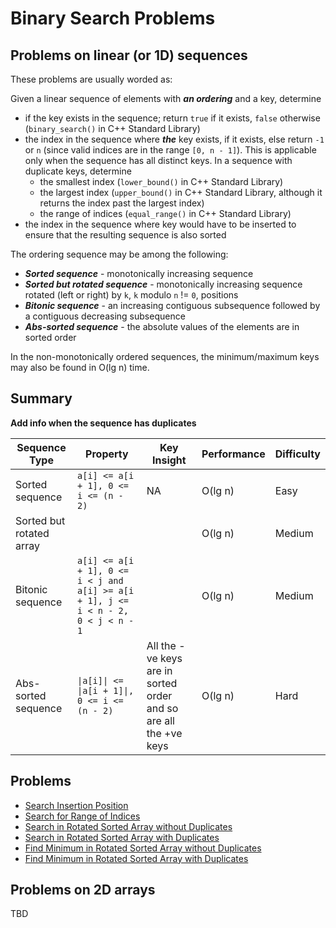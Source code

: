 # Binary Search Problems

## Problems on linear (or 1D) sequences
These problems are usually worded as:

Given a linear sequence of elements with **_an ordering_** and a key, determine
* if the key exists in the sequence; return `true` if it exists, `false` otherwise (`binary_search()` in C++ Standard Library)
* the index in the sequence where **_the_** key exists, if it exists, else return `-1` or `n` (since valid indices are in the range `[0, n - 1]`). This is applicable only when the sequence has all distinct keys. In a sequence with duplicate keys, determine
  * the smallest index (`lower_bound()` in C++ Standard Library)
  * the largest index (`upper_bound()` in C++ Standard Library, although it returns the index past the largest index)
  * the range of indices (`equal_range()` in C++ Standard Library)
* the index in the sequence where key would have to be inserted to ensure that the resulting sequence is also sorted

The ordering sequence may be among the following:
* **_Sorted sequence_** - monotonically increasing sequence
* **_Sorted but rotated sequence_** - monotonically increasing sequence rotated (left or right) by `k`, `k` modulo `n` != `0`, positions
* **_Bitonic sequence_** - an increasing contiguous subsequence followed by a contiguous decreasing subsequence
* **_Abs-sorted sequence_** - the absolute values of the elements are in sorted order

In the non-monotonically ordered sequences, the minimum/maximum keys may also be found in O(lg n) time.

## Summary
**Add info when the sequence has duplicates**

Sequence Type | Property | Key Insight | Performance | Difficulty
--- | --- | --- | --- | ---
Sorted sequence | `a[i] <= a[i + 1], 0 <= i <= (n - 2)` | NA | O(lg n) | Easy
Sorted but rotated array |   |   | O(lg n) | Medium
Bitonic sequence | `a[i] <= a[i + 1], 0 <= i < j and a[i] >= a[i + 1], j <= i < n - 2, 0 < j < n - 1`  |   | O(lg n) | Medium
Abs-sorted sequence | `\|a[i]\| <= \|a[i + 1]\|, 0 <= i <= (n - 2)`  | All the -ve keys are in sorted order and so are all the +ve keys | O(lg n) | Hard

## Problems
* [Search Insertion Position](https://leetcode.com/problems/search-insert-position)
* [Search for Range of Indices](https://leetcode.com/problems/search-for-a-range)
* [Search in Rotated Sorted Array without Duplicates](https://leetcode.com/problems/search-in-rotated-sorted-array)
* [Search in Rotated Sorted Array with Duplicates](https://leetcode.com/problems/search-in-rotated-sorted-array-ii)
* [Find Minimum in Rotated Sorted Array without Duplicates](https://leetcode.com/problems/find-minimum-in-rotated-sorted-array)
* [Find Minimum in Rotated Sorted Array with Duplicates](https://leetcode.com/problems/find-minimum-in-rotated-sorted-array-ii)

## Problems on 2D arrays
TBD
